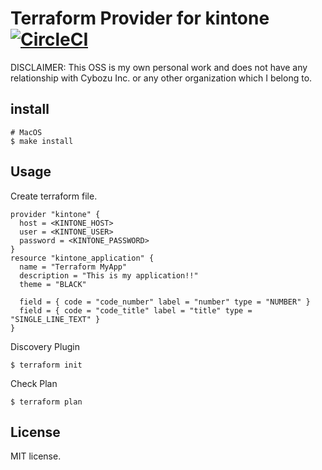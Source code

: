 # Terraform Provider for kintone [![CircleCI](https://circleci.com/gh/naruta/terraform-provider-kintone.svg?style=svg)](https://circleci.com/gh/naruta/terraform-provider-kintone)

DISCLAIMER: This OSS is my own personal work and does not have any relationship with Cybozu Inc. or any other organization which I belong to.

## install

```
# MacOS
$ make install
```

## Usage

Create terraform file.
```hcl-terraform
provider "kintone" {
  host = <KINTONE_HOST>
  user = <KINTONE_USER>
  password = <KINTONE_PASSWORD>
}
resource "kintone_application" {
  name = "Terraform MyApp"
  description = "This is my application!!"
  theme = "BLACK"

  field = { code = "code_number" label = "number" type = "NUMBER" }
  field = { code = "code_title" label = "title" type = "SINGLE_LINE_TEXT" }
}
```

Discovery Plugin
```
$ terraform init
```

Check Plan
```
$ terraform plan
```

## License
MIT license.
